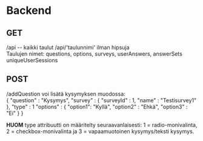 # Backend
## GET  
/api -- kaikki taulut
/api/'taulunnimi' ilman hipsuja  
Taulujen nimet: questions, options, surveys, userAnswers, answerSets uniqueUserSessions
## POST
/addQuestion voi lisätä kysymyksen muodossa:  
{
    "question" : "Kysymys",
    "survey" : {
        "surveyId" : 1,
        "name" : "Testisurvey1"
    },
    "type" : 1
    "options" : {
        "option1": "Kyllä",
        "option2" : "Ehkä",
        "option3" : "Ei" 
    }
}

**HUOM** type attribuutti on määritelty seuraavanlaisesti: 1 = radio-monivalinta, 2 = checkbox-monivalinta ja 3 = vapaamuotoinen kysymys/teksti kysymys.